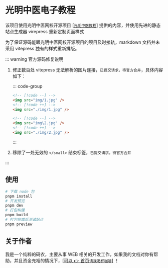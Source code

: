 # 光明中医电子教程

该项目使用光明中医网校开源项目 [[`光明中医教程`]](https://gitee.com/gmzy_admin/gmzyjc) 提供的内容，并使用先进的静态站点生成器 virepress 重新定制页面样式

为了保证源码能跟光明中医网校开源项目的项目及时接轨，markdown 文档并未采用 vitepress 独有的样式重新排版。

::: warning 官方源码修复说明

1. 修正数百处 vitepress 无法解析的图片连接，`已提交请求，待官方合并`，具体内容如下：

    ::: code-group

    ```md [图片相对路径修复]
    <!-- [!code --] -->
    <img src="img/1.jpg" />
    <!-- [!code ++] -->
    <img src="./img/1.jpg" />
    ```

    ```md [图片路径分隔符修复]
    <!-- [!code --] -->
    <img src="img\2.jpg" />
    <!-- [!code ++] -->
    <img src="./img/2.jpg" />
    ```

    :::

2. 移除了一处无效的 `</small>` 结束标签，`已提交请求，待官方合并`

:::

## 使用

```bash
# 下载 node 包
pnpm install
# 开发预览
pnpm dev
# 打包构建
pnpm build
# 打包完成后测试站点
pnpm preview
```

## 关于作者

我是一个纯粹的码农，主要从事 WEB 相关的开发工作，如果我的文档对你有帮助，并且资金充裕的情况下，[[可以 👉 首页`请我喝杯咖啡`]](http://gmzyjc.e8so.com/) ！
